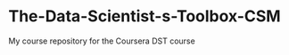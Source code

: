 The-Data-Scientist-s-Toolbox-CSM
================================

My course repository for the Coursera DST course
